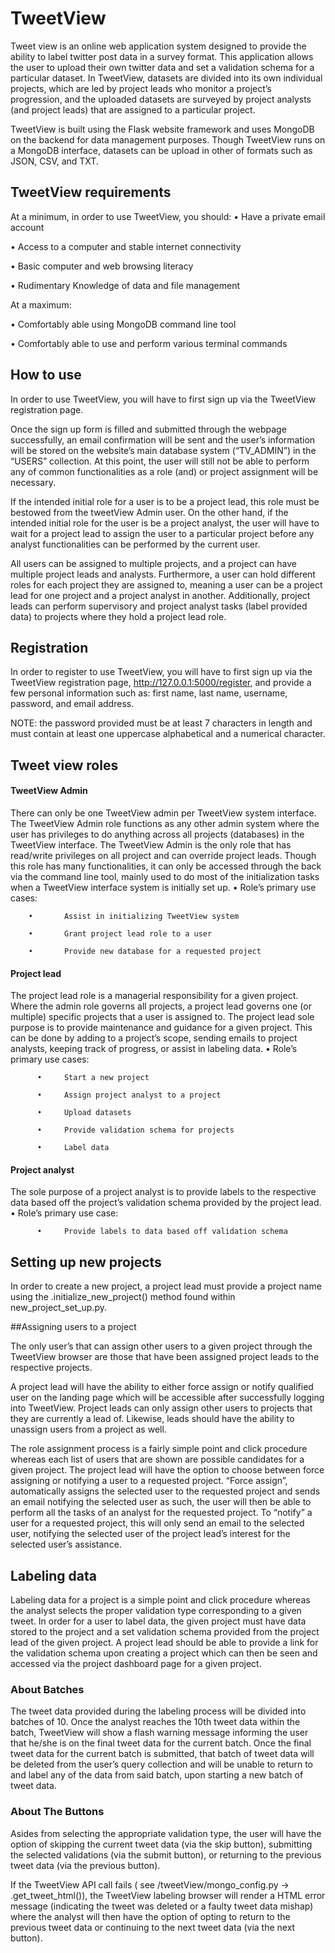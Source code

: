 # TweetView

Tweet view is an online web application system designed to provide the ability to label twitter post data in a survey format. This application allows the user to upload their own twitter data and set a validation schema for a particular dataset. In TweetView, datasets are divided into its own individual projects, which are led by project leads who monitor a project’s progression, and the uploaded datasets are surveyed by project analysts (and project leads) that are assigned to a particular project.

TweetView is built using the Flask website framework and uses MongoDB on the backend for data management purposes. Though TweetView runs on a MongoDB interface, datasets can be upload in other of formats such as JSON, CSV, and TXT.  

## TweetView requirements

At a minimum, in order to use TweetView, you should: 
•	Have a private email account

•	Access to a computer and stable internet connectivity 

•	Basic computer and web browsing literacy 

•	Rudimentary Knowledge of data and file management 

At a maximum: 

•	Comfortably able using MongoDB command line tool

•	Comfortably able to use and perform various terminal commands 


## How to use

In order to use TweetView, you will have to first sign up via the TweetView registration page. 

Once the sign up form is filled and submitted through the webpage successfully, an email confirmation will be sent and the user’s information will be stored on the website’s main database system (“TV_ADMIN”) in the “USERS” collection. At this point, the user will still not be able to perform any of common functionalities as a role (and) or project assignment will be necessary. 

If the intended initial role for a user is to be a project lead, this role must be bestowed from the tweetView Admin user. On the other hand, if the intended initial role for the user is be a project analyst, the user will have to wait for a project lead to assign the user to a particular project before any analyst functionalities can be performed by the current user. 

All users can be assigned to multiple projects, and a project can have multiple project leads and analysts. Furthermore, a user can hold different roles for each project they are assigned to, meaning a user can be a project lead for one project and a project analyst in another. Additionally, project leads can perform supervisory and project analyst tasks (label provided data) to projects where they hold a project lead role.

## Registration

In order to register to use TweetView, you will have to first sign up via the TweetView registration page, http://127.0.0.1:5000/register, and provide a few personal information such as: first name, last name, username, password, and email address. 

NOTE: the password provided must be at least 7 characters in length and must contain at least one uppercase alphabetical and a numerical character.

## Tweet view roles

#### TweetView Admin 

There can only be one TweetView admin per TweetView system interface. The TweetView Admin role functions as any other admin system where the user has privileges to do anything across all projects (databases) in the TweetView interface. The TweetView Admin is the only role that has read/write privileges on all project and can override project leads. Though this role has many functionalities, it can only be accessed through the back via the command line tool, mainly used to do most of the initialization tasks when a TweetView interface system is initially set up.
    •	Role’s primary use cases:
    
        •		Assist in initializing TweetView system
        
        •	    Grant project lead role to a user
        
        •		Provide new database for a requested project 
        
#### Project lead
The project lead role is a managerial responsibility for a given project. Where the admin role governs all projects, a project lead governs one (or multiple) specific projects that a user is assigned to. The project lead sole purpose is to provide maintenance and guidance for a given project. This can be done by adding to a project’s scope, sending emails to project analysts, keeping track of progress, or assist in labeling data.
      •		Role’s primary use cases: 
      
          •		Start a new project
          
          •		Assign project analyst to a project
          
          •		Upload datasets
          
          •		Provide validation schema for projects
          
          •		Label data
          
#### Project analyst

The sole purpose of a project analyst is to provide labels to the respective data based off the project’s validation schema provided by the project lead.
      •		Role’s primary use case: 
      
          •		Provide labels to data based off validation schema

## Setting up new projects

In order to create a new project, a project lead must provide a project name using the .initialize_new_project() method found within new_project_set_up.py. 

##Assigning users to a project

The only user’s that can assign other users to a given project through the TweetView browser are those that have been assigned project leads to the respective projects.

A project lead will have the ability to either force assign or notify qualified user on the landing page which will be accessible after successfully logging into TweetView. Project leads can only assign other users to projects that they are currently a lead of. Likewise, leads should have the ability to unassign users from a project as well. 

The role assignment process is a fairly simple point and click procedure whereas each list of users that are shown are possible candidates for a given project. The project lead will have the option to choose between force assigning or notifying a user to a requested project. “Force assign”, automatically assigns the selected user to the requested project and sends an email notifying the selected user as such, the user will then be able to perform all the tasks of an analyst for the requested project. To “notify” a user for a requested project, this will only send an email to the selected user, notifying the selected user of the project lead’s interest for the selected user’s assistance. 

## Labeling data

Labeling data for a project is a simple point and click procedure whereas the analyst selects the proper validation type corresponding to a given tweet. In order for a user to label data, the given project must have data stored to the project and a set validation schema provided from the project lead of the given project. A project lead should be able to provide a link for the validation schema upon creating a project which can then be seen and accessed via the project dashboard page for a given project.

### About Batches 

The tweet data provided during the labeling process will be divided into batches of 10. Once the analyst reaches the 10th tweet data within the batch, TweetView will show a flash warning message informing the user that he/she is on the final tweet data for the current batch. Once the final tweet data for the current batch is submitted, that batch of tweet data will be deleted from the user’s query collection and will be unable to return to and label any of the data from said batch, upon starting a new batch of tweet data. 



### About The Buttons 

Asides from selecting the appropriate validation type, the user will have the option of skipping the current tweet data (via the skip button), submitting the selected validations (via the submit button), or returning to the previous tweet data (via the previous button).

If the TweetView API call fails ( see /tweetView/mongo_config.py -> .get_tweet_html()), the TweetView labeling browser will render a HTML error message (indicating the tweet was deleted or a faulty tweet data mishap) where the analyst will then have the option of opting to return to the previous tweet data or continuing to the next tweet data (via the next button).
